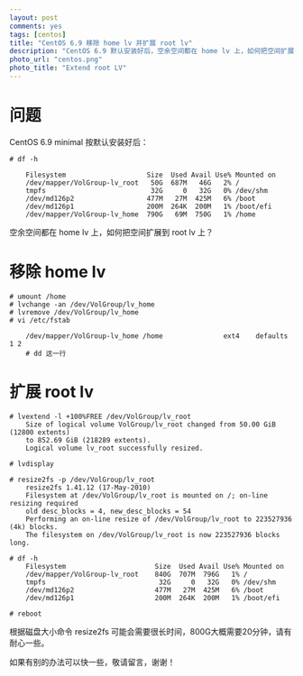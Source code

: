 ```yaml
---
layout: post
comments: yes
tags: [centos]
title: "CentOS 6.9 移除 home lv 并扩展 root lv"
description: "CentOS 6.9 默认安装好后，空余空间都在 home lv 上，如何把空间扩展到 root lv 上？"
photo_url: "centos.png"
photo_title: "Extend root LV"
---
```


问题
===

CentOS 6.9 minimal 按默认安装好后：

    # df -h

        Filesystem                    Size  Used Avail Use% Mounted on
        /dev/mapper/VolGroup-lv_root   50G  687M   46G   2% /
        tmpfs                          32G     0   32G   0% /dev/shm
        /dev/md126p2                  477M   27M  425M   6% /boot
        /dev/md126p1                  200M  264K  200M   1% /boot/efi
        /dev/mapper/VolGroup-lv_home  790G   69M  750G   1% /home

空余空间都在 home lv 上，如何把空间扩展到 root lv 上？

移除 home lv
===========

    # umount /home
    # lvchange -an /dev/VolGroup/lv_home
    # lvremove /dev/VolGroup/lv_home
    # vi /etc/fstab

        /dev/mapper/VolGroup-lv_home /home               ext4    defaults        1 2
        # dd 这一行

扩展 root lv
===========

    # lvextend -l +100%FREE /dev/VolGroup/lv_root
        Size of logical volume VolGroup/lv_root changed from 50.00 GiB (12800 extents)
        to 852.69 GiB (218289 extents).
        Logical volume lv_root successfully resized.

    # lvdisplay

    # resize2fs -p /dev/VolGroup/lv_root
        resize2fs 1.41.12 (17-May-2010)
        Filesystem at /dev/VolGroup/lv_root is mounted on /; on-line resizing required
        old desc_blocks = 4, new_desc_blocks = 54
        Performing an on-line resize of /dev/VolGroup/lv_root to 223527936 (4k) blocks.
        The filesystem on /dev/VolGroup/lv_root is now 223527936 blocks long.

    # df -h
        Filesystem                      Size  Used Avail Use% Mounted on
        /dev/mapper/VolGroup-lv_root    840G  707M  796G   1% /
        tmpfs                            32G     0   32G   0% /dev/shm
        /dev/md126p2                    477M   27M  425M   6% /boot
        /dev/md126p1                    200M  264K  200M   1% /boot/efi

    # reboot

根据磁盘大小命令 resize2fs 可能会需要很长时间，800G大概需要20分钟，请有耐心一些。

如果有别的办法可以快一些，敬请留言，谢谢！

